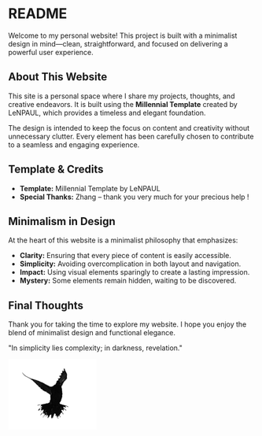 # README

Welcome to my personal website! This project is built with a minimalist design in mind—clean, straightforward, and focused on delivering a powerful user experience.

## About This Website

This site is a personal space where I share my projects, thoughts, and creative endeavors. It is built using the **Millennial Template** created by LeNPAUL, which provides a timeless and elegant foundation.

The design is intended to keep the focus on content and creativity without unnecessary clutter. Every element has been carefully chosen to contribute to a seamless and engaging experience.

## Template & Credits

- **Template:** Millennial Template by LeNPAUL
- **Special Thanks:** Zhang – thank you very much for your precious help !

## Minimalism in Design

At the heart of this website is a minimalist philosophy that emphasizes:
- **Clarity:** Ensuring that every piece of content is easily accessible.
- **Simplicity:** Avoiding overcomplication in both layout and navigation.
- **Impact:** Using visual elements sparingly to create a lasting impression.
- **Mystery:** Some elements remain hidden, waiting to be discovered.

## Final Thoughts

Thank you for taking the time to explore my website. I hope you enjoy the blend of minimalist design and functional elegance. 

"In simplicity lies complexity; in darkness, revelation."

![Logo](/assets/img/logo.png)
